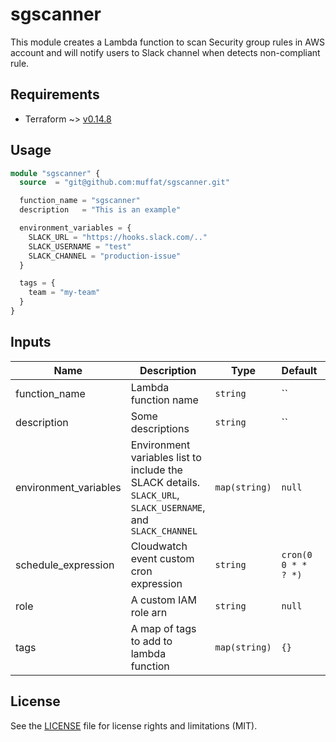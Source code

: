 # sgscanner

This module creates a Lambda function to scan Security group rules in AWS account and will notify users to Slack channel when detects non-compliant rule.

## Requirements

- Terraform ~> [v0.14.8](https://releases.hashicorp.com/terraform/0.14.8/)

## Usage

```tf
module "sgscanner" {
  source  = "git@github.com:muffat/sgscanner.git"

  function_name = "sgscanner"
  description   = "This is an example"

  environment_variables = {
    SLACK_URL = "https://hooks.slack.com/.."
    SLACK_USERNAME = "test"
    SLACK_CHANNEL = "production-issue"
  }

  tags = {
    team = "my-team"
  }
}
```

## Inputs

| Name | Description | Type | Default | Required |
|------|-------------|------|---------|:--------:|
| function_name | Lambda function name | `string` | `` | yes |
| description | Some descriptions | `string` | `` | no |
| environment_variables | Environment variables list to include the SLACK details. `SLACK_URL`, `SLACK_USERNAME`, and `SLACK_CHANNEL` | `map(string)` | `null` | yes |
| schedule_expression | Cloudwatch event custom cron expression | `string` | `cron(0 0 * * ? *)` | no |
| role | A custom IAM role arn | `string` | `null` | no |
| tags | A map of tags to add to lambda function | `map(string)` | `{}` | no |

## License
See the [LICENSE](LICENSE) file for license rights and limitations (MIT).
